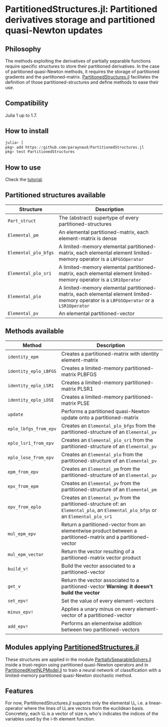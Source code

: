 # PartitionedStructures.jl: Partitioned derivatives storage and partitioned quasi-Newton updates

## Philosophy
The methods exploiting the derivatives of partially separable functions require specific structures to store their partitioned derivatives.
In the case of partitioned quasi-Newton methods, it requires the storage of partitioned gradients and the partitioned-matrix.
[PartitionedStructures.jl](https://github.com/paraynaud/PartitionedStructures.jl) facilitates the definition of those partitioned-structures and define methods to ease their use.

## Compatibility
Julia 1 up to 1.7.

## How to install
```julia
julia> ]
pkg> add https://github.com/paraynaud/PartitionedStructures.jl
pkg> test PartitionedStructures
```

## How to use
Check the [tutorial](https://paraynaud.github.io/PartitionedStructures.jl/dev/tutorial/).

## Partitioned structures available
Structure              | Description
-----------------------|------------
`Part_struct`          | The (abstract) supertype of every partitioned-structures
`Elemental_pm`         | An elemental partitioned-matrix, each element-matrix is dense
`Elemental_plo_bfgs`   | A limited-memory elemental partitioned-matrix, each elemental element limited-memory operator is a `LBFGSOperator`
`Elemental_plo_sr1`    | A limited-memory elemental partitioned-matrix, each elemental element limited-memory operator is a `LSR1Operator`
`Elemental_plo`        | A limited-memory elemental partitioned-matrix, each elemental element limited-memory operator is a `LBFGSOperator` or a `LSR1Operator`
`Elemental_pv`         | An elemental partitioned-vector

## Methods available
Method                 | Description
-----------------------|------------
`identity_epm`         | Creates a partitioned-matrix with identity element-matrix
`identity_eplo_LBFGS`  | Creates a limited-memory partitioned-matrix PLBFGS
`identity_eplo_LSR1`   | Creates a limited-memory partitioned-matrix PLSR1
`identity_eplo_LOSE`   | Creates a limited-memory partitioned-matrix PLSE
`update`               | Performs a partitioned quasi-Newton update onto a partitioned-matrix
`eplo_lbfgs_from_epv`  | Creates an `Elemental_plo_bfgs` from the partitioned-structure of an `Elemental_pv`
`eplo_lsr1_from_epv`   | Creates an `Elemental_plo_sr1` from the partitioned-structure of an `Elemental_pv`
`eplo_lose_from_epv`   | Creates an `Elemental_plo` from the partitioned-structure of an `Elemental_pv`
`epm_from_epv`         | Creates an `Elemental_pm` from the partitioned-structure of an `Elemental_pv`
`epv_from_epm`         | Creates an `Elemental_pv` from the partitioned-structure of an `Elemental_pm`
`epv_from_eplo`        | Creates an `Elemental_pv` from the partitioned-structure of: an `Elemental_plo`, an `Elemental_plo_bfgs` or an `Elemental_plo_sr1`
`mul_epm_epv`          | Return a partitioned-vector from an elementwise product between a partitioned-matrix and a partitioned-vector
`mul_epm_vector`       | Return the vector resulting of a partitioned-matrix vector product
`build_v!`             | Build the vector associated to a partitioned-vector
`get_v`                | Return the vector associated to a partitioned-vector  **Warning: it doesn't build the vector**
`set_epv!`             | Set the value of every element-vectors
`minus_epv!`           | Applies a unary minus on every element-vector of a partitioned-vector
`add_epv!`             | Performs an elementwise addition between two partitioned-vectors

## Modules applying [PartitionedStructures.jl](https://github.com/paraynaud/PartitionedStructures.jl)
These structures are applied in the module
[PartiallySeparableSolvers.jl](https://github.com/paraynaud/PartiallySeparableSolvers.jl) inside a trust-region using partitioned quasi-Newton operators and in [PartitionedKnetNLPModel.jl](https://github.com/paraynaud/PartitionedKnetNLPModels.jl) to train a neural network of classification with a limited-memory partitioned quasi-Newton stochastic method.

## Features
For now, PartitionedStructures.jl supports only the elemental Uᵢ, i.e. a linear-operator where the lines of Uᵢ are vectors from the euclidean basis.
Concretely, each Uᵢ is a vector of size nᵢ who's indicates the indices of the variables used by the i-th element function.